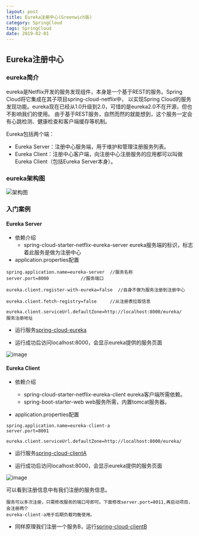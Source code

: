 ```yaml
---
layout: post
title: Eureka注册中心(Greenwich版)
category: SpringCloud
tags: SpringCloud
date: 2019-02-01
---
```


## Eureka注册中心

### eureka简介

eureka是Netflix开发的服务发现组件，本身是一个基于REST的服务。Spring Cloud将它集成在其子项目spring-cloud-netflix中，
以实现Spring Cloud的服务发现功能。eureka现在已经从1.0升级到2.0，可惜的是eureka2.0不在开源，但也不影响我们的使用。
由于基于REST服务，自然而然的就能想到，这个服务一定会有心跳检测、健康检查和客户端缓存等机制。

Eureka包括两个端：
- Eureka Server：注册中心服务端，用于维护和管理注册服务列表。
- Eureka Client：注册中心客户端，向注册中心注册服务的应用都可以叫做Eureka Client（包括Eureka Server本身）。

### eureka架构图

![架构图](https://despairyoke.github.io/assets/images/2019/eureka_architecture.png)
### 入门案例

#### Eureka Server

- 依赖介绍
    - spring-cloud-starter-netflix-eureka-server eureka服务端的标识，标志着此服务是做为注册中心
- application.properties配置
```properties
spring.application.name=eureka-server  //服务名称
server.port=8000            //服务端口

eureka.client.register-with-eureka=false  //自身不做为服务注册到注册中心

eureka.client.fetch-registry=false     //从注册表拉取信息

eureka.client.serviceUrl.defaultZone=http://localhost:8000/eureka/    服务注册地址
```
   
- 运行服务[spring-cloud-eureka](./spring-cloud-eureka)

- 运行成功后访问localhost:8000，会显示eureka提供的服务页面

![image](https://despairyoke.github.io/assets/images/2019/eureka-register.png)

#### Eureka Client

- 依赖介绍
    - spring-cloud-starter-netflix-eureka-client eureka客户端所需依赖。
    - spring-boot-starter-web web服务所需，内置tomcat服务器。
    
- application.properties配置
```properties
spring.application.name=eureka-client-a
server.port=8001

eureka.client.serviceUrl.defaultZone=http://localhost:8000/eureka/

```
- 运行服务[spring-cloud-clientA](./spring-cloud-clientA)

- 运行成功后访问localhost:8000，会显示eureka提供的服务页面

![image](https://despairyoke.github.io/assets/images/2019/eureka-client-a.png)

可以看到注册信息中有我们注册的服务信息。

    服务可以多次注册，只需修改服务的端口号即可。下面修改server.port=8011,再启动项目，会注册两个
    eureka-client-a用于后期负载均衡使用。

- 同样原理我们注册一个服务B，运行[spring-cloud-clientB](./spring-cloud-clientB)    


